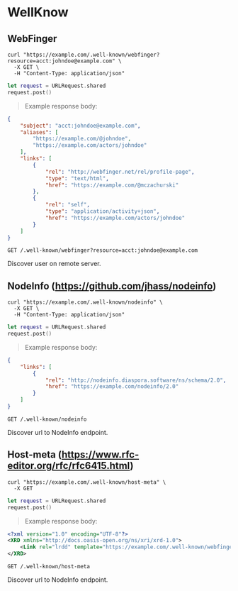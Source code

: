 # WellKnow

## WebFinger

```shell
curl "https://example.com/.well-known/webfinger?resource=acct:johndoe@example.com" \
  -X GET \
  -H "Content-Type: application/json"
```

```swift
let request = URLRequest.shared
request.post()
```

> Example response body:

```json
{
    "subject": "acct:johndoe@example.com",
    "aliases": [
        "https://example.com/@johndoe",
        "https://example.com/actors/johndoe"
    ],
    "links": [
        {
            "rel": "http://webfinger.net/rel/profile-page",
            "type": "text/html",
            "href": "https://example.com/@mczachurski"
        },
        {
            "rel": "self",
            "type": "application/activity+json",
            "href": "https://example.com/actors/johndoe"
        }
    ]
}
```

`GET /.well-known/webfinger?resource=acct:johndoe@example.com`

Discover user on remote server.

## NodeInfo (https://github.com/jhass/nodeinfo)

```shell
curl "https://example.com/.well-known/nodeinfo" \
  -X GET \
  -H "Content-Type: application/json"
```

```swift
let request = URLRequest.shared
request.post()
```

> Example response body:

```json
{
    "links": [
        {
            "rel": "http://nodeinfo.diaspora.software/ns/schema/2.0",
            "href": "https://example.com/nodeinfo/2.0"
        }
    ]
}
```

`GET /.well-known/nodeinfo`

Discover url to NodeInfo endpoint.

## Host-meta (https://www.rfc-editor.org/rfc/rfc6415.html)

```shell
curl "https://example.com/.well-known/host-meta" \
  -X GET
```

```swift
let request = URLRequest.shared
request.post()
```

> Example response body:

```xml
<?xml version="1.0" encoding="UTF-8"?>
<XRD xmlns="http://docs.oasis-open.org/ns/xri/xrd-1.0">
    <Link rel="lrdd" template="https://example.com/.well-known/webfinger?resource={uri}"/>
</XRD>
```

`GET /.well-known/host-meta`

Discover url to NodeInfo endpoint.
